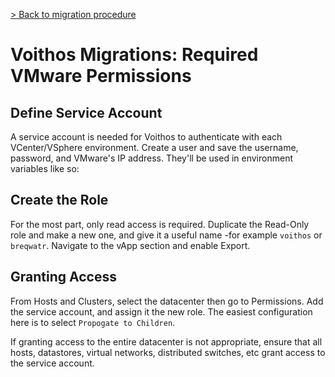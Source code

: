 [> Back to migration procedure](/vmware-migration.html)


# Voithos Migrations: Required VMware Permissions

## Define Service Account

A service account is needed for Voithos to authenticate with each VCenter/VSphere environment.
Create a user and save the username, password, and VMware's IP address. They'll be used in
environment variables like so:


## Create the Role

For the most part, only read access is required. Duplicate the Read-Only role and make a new one,
and give it a useful name -for example `voithos` or `breqwatr`. Navigate to the vApp section
and enable Export.

## Granting Access

From Hosts and Clusters, select the datacenter then go to Permissions. Add the service account,
and assign it the new role. The easiest configuration here is to select
`Propogate to Children`.

If granting access to the entire datacenter is not appropriate, ensure that all hosts,
datastores, virtual networks, distributed switches, etc grant access to the service account.
